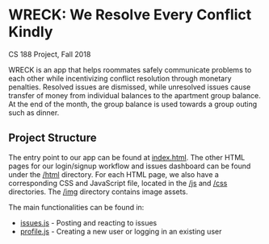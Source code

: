 # WRECK: We Resolve Every Conflict Kindly
CS 188 Project, Fall 2018

WRECK is an app that helps roommates safely communicate problems to each other while incentivizing conflict resolution through monetary penalties. Resolved issues are dismissed, while unresolved issues cause transfer of money from individual balances to the apartment group balance. At the end of the month, the group balance is used towards a group outing such as dinner.


## Project Structure
The entry point to our app can be found at [index.html](https://github.com/katrinaduong/wreck/blob/master/index.html). The other HTML pages for our login/signup workflow and issues dashboard can be found under the [/html](https://github.com/katrinaduong/wreck/tree/master/html) directory. For each HTML page, we also have a corresponding CSS and JavaScript file, located in the [/js](https://github.com/katrinaduong/wreck/tree/master/js) and [/css](https://github.com/katrinaduong/wreck/tree/master/css) directories. The [/img](https://github.com/katrinaduong/wreck/tree/master/img) directory contains image assets.

The main functionalities can be found in:
* [issues.js](https://github.com/katrinaduong/wreck/blob/master/js/issues.js) - Posting and reacting to issues
* [profile.js](https://github.com/katrinaduong/wreck/blob/master/js/profile.js) - Creating a new user or logging in an existing user
